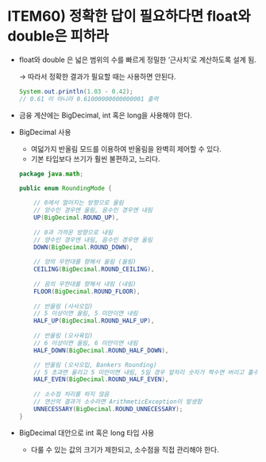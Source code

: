 # ITEM60) 정확한 답이 필요하다면 float와 double은 피하라

- float와 double 은 넓은 범위의 수를 빠르게 정밀한 ‘근사치’로 계산하도록 설계 됨.
    
    → 따라서 정확한 결과가 필요할 때는 사용하면 안된다.
    
    ```java
    System.out.println(1.03 - 0.42);
    // 0.61 이 아니라 0.61000000000000001 출력
    ```
    
- 금융 계산에는 BigDecimal, int 혹은 long을 사용해야 한다.
- BigDecimal 사용
    - 여덟가지 반올림 모드를 이용하여 반올림을 완벽히 제어할 수 있다.
    - 기본 타입보다 쓰기가 훨씬 불편하고, 느리다.
    
    ```java
    package java.math;
    
    public enum RoundingMode {
        
        // 0에서 멀어지는 방향으로 올림 
        // 양수인 경우엔 올림, 음수인 경우엔 내림
        UP(BigDecimal.ROUND_UP),
        
        // 0과 가까운 방향으로 내림
        // 양수인 경우엔 내림, 음수인 경우엔 올림
        DOWN(BigDecimal.ROUND_DOWN),
        
        // 양의 무한대를 향해서 올림 (올림)
        CEILING(BigDecimal.ROUND_CEILING),
        
        // 음의 무한대를 향해서 내림 (내림)
        FLOOR(BigDecimal.ROUND_FLOOR),
        
        // 반올림 (사사오입) 
        // 5 이상이면 올림, 5 미만이면 내림
        HALF_UP(BigDecimal.ROUND_HALF_UP),
        
        // 반올림 (오사육입) 
        // 6 이상이면 올림, 6 미만이면 내림
        HALF_DOWN(BigDecimal.ROUND_HALF_DOWN),
    
        // 반올림 (오사오입, Bankers Rounding)
        // 5 초과면 올리고 5 미만이면 내림, 5일 경우 앞자리 숫자가 짝수면 버리고 홀수면 올림하여 짝수로 만듦
        HALF_EVEN(BigDecimal.ROUND_HALF_EVEN),
        
        // 소수점 처리를 하지 않음
        // 연산의 결과가 소수라면 ArithmeticException이 발생함
        UNNECESSARY(BigDecimal.ROUND_UNNECESSARY);
    }
    ```
    
- BigDecimal 대안으로 int 혹은 long 타입 사용
    - 다룰 수 있는 값의 크기가 제한되고, 소수점을 직접 관리해야 한다.